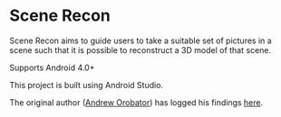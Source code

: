Scene Recon
==========

Scene Recon aims to guide users to take a suitable set of pictures 
in a scene such that it is possible to reconstruct a 3D model of that scene.

Supports Android 4.0+

This project is built using Android Studio.

The original author ([Andrew Orobator](https://github.com/AOrobator)) has
logged his findings [here](research_log.md).

